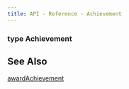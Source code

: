```yaml
---
title: API - Reference - Achievement
---
```


### type Achievement

## See Also

[awardAchievement](/api/ref/awardAchievement/)
